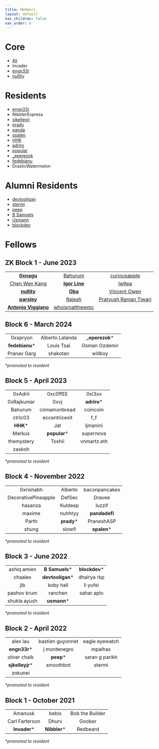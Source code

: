 ```yaml
---
title: Members
layout: default
has_children: false
nav_order: 6
---
```


# Core
* [Ali](https://twitter.com/0xalizk)
* Invader
* [engn33r](https://twitter.com/bl4ckb1rd71)
* [nullity](https://twitter.com/nullity00)

# Residents
* [engn33r](https://twitter.com/bl4ckb1rd71)
* NibblerExpress
* [sjkelleyjr](https://twitter.com/sjkelleyjr)
* [prady](https://twitter.com/prady_v)
* [panda](https://twitter.com/pandadfi)
* [spalen](https://github.com/spalen0)
* [HHK](https://twitter.com/HHK_ETH)
* [adriro](https://twitter.com/adrianromero)
* [popular](https://twitter.com/popular_12345/)
* [_eperezok](https://twitter.com/_eperezok)
* [fedebianu](https://twitter.com/fedebianu)
* DrasticWatermelon


# Alumni Residents
* [devtooligan](https://twitter.com/devtooligan)
* [stermi](https://twitter.com/StErMi)
* [peep](https://twitter.com/XianganH)
* [B Samuels](https://twitter.com/thebensams)
* [Usmann](https://twitter.com/usmannk)
* [blockdev](https://twitter.com/blockdeveth)


# Fellows

## ZK Block 1 - June 2023

||||
|:--------------:|:-------------:|:----------------:|
| **[0xnagu](https://github.com/thogiti)** | [Bahurum](https://github.com/bahurum)|  [curiousapple](https://github.com/abhishekvispute) |
| [Chen Wen Kang](https://github.com/cwkang1998) | **[Igor Line](https://github.com/igorline)** | [lwltea](https://github.com/lwltea)  |
| **[nullity](https://github.com/nullity00)** | **[Oba](https://github.com/obatirou)** | [Vincent Owen](https://github.com/makluganteng)   |
| **[parsley](https://github.com/bbresearcher)**   | [Rajesh](https://github.com/RajeshRk18)   | [Pratyush Ranjan Tiwari](https://github.com/PratyushRT)   |
| **[Antonio Viggiano](https://github.com/aviggiano)** | [whoismatthewmc](https://github.com/whoismatthewmc1) | |

## Block 6 - March 2024

||||
|:--------------:|:-------------:|:----------------:|
| 0xspryon | Alberto Lalanda | **_eperezok*** |
| **fedebianu*** | Louis Tsai | Osman Ozdemir |
| Pranav Garg | shakotan | willboy |

*_promoted to resident_

## Block 5 - April 2023

||||
|:--------------:|:-------------:|:----------------:|
| 0xAdrii | 0xc0ffEE  | 0xl3xx |
| 0xRajkumar | 0xvj | **adriro*** |
| Bahurum | cinnamonbread | coincoin |
| ctrlc03 | eccentricexit | f_f |
| **HHK*** | Jat | ljmanini |
| Markus | **popular*** | supernova |
| themystery | Toshii | vnmartz.eth |
|zaskoh | | |

*_promoted to resident_

## Block 4 - November 2022

||||
|:--------------:|:-------------:|:----------------:|
|0xrishabh |Alberto |baconpancakes |
|DecorativePineapple |DefSec |Dravee |
|hasanza |Kuldeep |luzzif |
|maxime|nuhhtyy |**pandadefi** |
|Parth| **prady*** |PraneshASP |
|shung|slowfi |**spalen*** |

*_promoted to resident_

## Block 3 - June 2022

||||
|:--------------:|:-------------:|:----------------:|
|ashiq amien |**B Samuels***  |**blockdev***|
|chaalex     |**devtooligan***|dhairya rkp|
|jib         |koby hall      |li yufei|
|pashov krum |ranchen        |sahar aplo|
|shukla ayush|**usmann***        |       |

*_promoted to resident_

## Block 2 - April 2022

||||
|:--------------:|:-------------:|:----------------:|
|    alex lau     |    bastien guyonnet      |  eagle eyewatch |
| **engn33r*** |    j montenegro      |   mpalhas         |       
|  oliver chalk  | **peep*** |     saran g parikh     |  
|    **sjkelleyjr***    |      smoothbot         |       stermi           |
|zokunei|||


*_promoted to resident_


## Block 1 - October 2021

|||| 
|:--------------:|:-------------:|:----------------:|    
| Amanusk        |  bebis        |  Bob the Builder | 
| Carl Farterson |  Dhurv        | Goober           |       
| **Invader***   |  **Nibbler*** | Redbeard         |  



*_promoted to resident_


